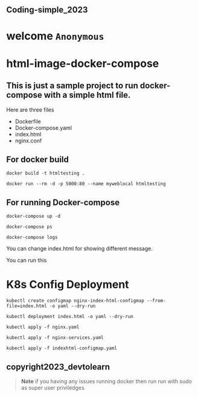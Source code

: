 ## Coding-simple_2023

# welcome `Anonymous`


# html-image-docker-compose

## This is just a sample project to run docker-compose with a simple html file.

Here are three files
- Dockerfile
- Docker-compose.yaml
- index.html
- nginx.conf


## For docker build

`docker build -t htmltesting .`

`docker run --rm -d -p 5000:80 --name myweblocal htmltesting`

## For running Docker-compose

`docker-compose up -d`

`docker-compose ps`

`docker-compose logs`

You can change index.html for showing different message.

You can run this 



# K8s Config Deployment

`kubectl create configmap nginx-index-html-configmap --from-file=index.html -o yaml --dry-run`

`kubectl deployment index.html -o yaml --dry-run`

`kubectl apply -f nginx.yaml`

`kubectl apply -f nginx-services.yaml`

`kubectl apply -f indexhtml-configmap.yaml`

## copyright2023_devtolearn

> **Note** if you having any issues running docker then run run with sudo as super user priviledges 

